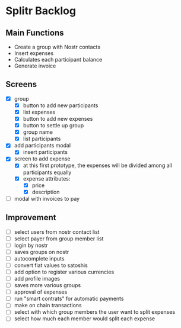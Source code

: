 # Splitr Backlog

## Main Functions

- Create a group with Nostr contacts
- Insert expenses
- Calculates each participant balance
- Generate invoice

## Screens

- [x] group
  - [x] button to add new participants
  - [x] list expenses
  - [x] button to add new expenses
  - [x] button to settle up group
  - [x] group name
  - [x] list participants
- [x] add participants modal
  - [x] insert participants
- [x] screen to add expense
  - [x] at this first prototype, the expenses will be divided among all participants equally
  - [x] expense attributes:
    - [x] price
    - [x] description
- [ ] modal with invoices to pay

## Improvement

- [ ] select users from nostr contact list
- [ ] select payer from group member list
- [ ] login by nostr
- [ ] saves groups on nostr
- [ ] autocomplete inputs
- [ ] convert fiat values to satoshis
- [ ] add option to register various currencies
- [ ] add profile images
- [ ] saves more various groups
- [ ] approval of expenses
- [ ] run "smart contrats" for automatic payments
- [ ] make on chain transactions
- [ ] select with which group members the user want to split expenses
- [ ] select how much each member would split each expense
